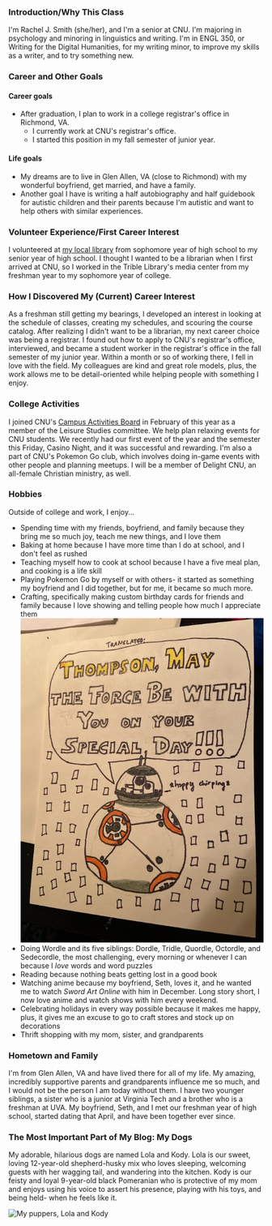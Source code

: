 ### Introduction/Why This Class  
I'm Rachel J. Smith (she/her), and I'm a senior at CNU. I'm majoring in psychology and minoring in linguistics and writing. I'm in ENGL 350, or Writing for the Digital Humanities, for my writing minor, to improve my skills as a writer, and to try something new.  

### Career and Other Goals
#### Career goals
* After graduation, I plan to work in a college registrar's office in Richmond, VA.  
  * I currently work at CNU's registrar's office.
  * I started this position in my fall semester of junior year.      
#### Life goals
* My dreams are to live in Glen Allen, VA (close to Richmond) with my wonderful boyfriend, get married, and have a family.    
* Another goal I have is writing a half autobiography and half guidebook for autistic children and their parents because I'm autistic and want to help others with similar experiences.

### Volunteer Experience/First Career Interest
I volunteered at [my local library](https://henricolibrary.org/twin-hickory) from sophomore year of high school to my senior year of high school. I thought I wanted to be a librarian when I first arrived at CNU, so I worked in the Trible Library's media center from my freshman year to my sophomore year of college.   

### How I Discovered My (Current) Career Interest  
As a freshman still getting my bearings, I developed an interest in looking at the schedule of classes, creating my schedules, and scouring the course catalog. After realizing I didn't want to be a librarian, my next career choice was being a registrar. I found out how to apply to CNU's registrar's office, interviewed, and became a student worker in the registrar's office in the fall semester of my junior year. Within a month or so of working there, I fell in love with the field. My colleagues are kind and great role models, plus, the work allows me to be detail-oriented while helping people with something I enjoy.  

### College Activities  
I joined CNU's [Campus Activities Board](https://www.instagram.com/cnucab/) in February of this year as a member of the Leisure Studies committee. We help plan relaxing events for CNU students. We recently had our first event of the year and the semester this Friday, Casino Night, and it was successful and rewarding. I'm also a part of CNU's Pokemon Go club, which involves doing in-game events with other people and planning meetups. I will be a member of Delight CNU, an all-female Christian ministry, as well.  

### Hobbies
Outside of college and work, I enjoy...  
* Spending time with my friends, boyfriend, and family because they bring me so much joy, teach me new things, and I love them
* Baking at home because I have more time than I do at school, and I don't feel as rushed
* Teaching myself how to cook at school because I have a five meal plan, and cooking is a life skill
* Playing Pokemon Go by myself or with others- it started as something my boyfriend and I did together, but for me, it became so much more. 
* Crafting, specifically making custom birthday cards for friends and family because I love showing and telling people how much I appreciate them
![My custom Star Wars card for my friend Thompson's birthday](https://github.com/RachelJess124/RachelJess124/blob/414b24d123da779b556031a6dd81bb251f11f725/images/card.jpg)
* Doing Wordle and its five siblings: Dordle, Tridle, Quordle, Octordle, and Sedecordle, the most challenging, every morning or whenever I can because I _love_ words and word puzzles
* Reading because nothing beats getting lost in a good book
* Watching anime because my boyfriend, Seth, loves it, and he wanted me to watch _Sword Art Online_ with him in December. Long story short, I now love anime and watch shows with him every weekend.
* Celebrating holidays in every way possible because it makes me happy, plus, it gives me an excuse to go to craft stores and stock up on decorations
* Thrift shopping with my mom, sister, and grandparents  

### Hometown and Family  
I'm from Glen Allen, VA and have lived there for all of my life. My amazing, incredibly supportive parents and grandparents influence me so much, and I would not be the person I am today without them. I have two younger siblings, a sister who is a junior at Virginia Tech and a brother who is a freshman at UVA. My boyfriend, Seth, and I met our freshman year of high school, started dating that April, and have been together ever since.   

### The Most Important Part of My Blog: My Dogs  
My adorable, hilarious dogs are named Lola and Kody. Lola is our sweet, loving 12-year-old shepherd-husky mix who loves sleeping, welcoming guests with her wagging tail, and wandering into the kitchen. Kody is our feisty and loyal 9-year-old black Pomeranian who is protective of my mom and enjoys using his voice to assert his presence, playing with his toys, and being held- when he feels like it.

![My puppers, Lola and Kody](https://user-images.githubusercontent.com/112146112/187336857-bbbb095b-ab01-4f98-989c-0958225dee01.jpg)

